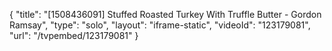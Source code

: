 {
    "title": "[1508436091] Stuffed Roasted Turkey With Truffle Butter - Gordon Ramsay",
    "type": "solo",
    "layout": "iframe-static",
    "videoId": "123179081",
    "url": "\/tvpembed\/123179081"
}